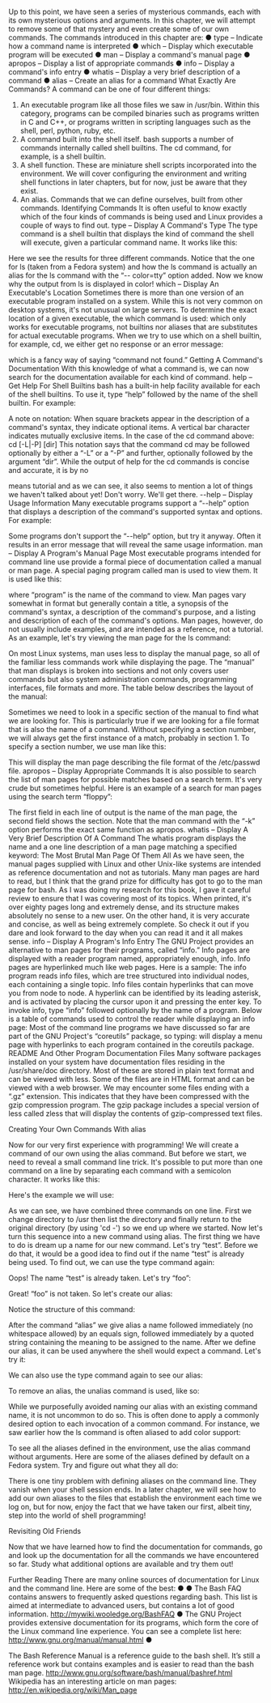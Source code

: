 Up to this point, we have seen a series of mysterious commands, each with its own
mysterious options and arguments. In this chapter, we will attempt to remove some of
that mystery and even create some of our own commands. The commands introduced in
this chapter are:
● type – Indicate how a command name is interpreted
● which – Display which executable program will be executed
● man – Display a command's manual page
● apropos – Display a list of appropriate commands
● info – Display a command's info entry
● whatis – Display a very brief description of a command
● alias – Create an alias for a command
What Exactly Are Commands?
A command can be one of four different things:
1. An executable program like all those files we saw in /usr/bin. Within this
category, programs can be compiled binaries such as programs written in C and
C++, or programs written in scripting languages such as the shell, perl, python,
ruby, etc.
2. A command built into the shell itself. bash supports a number of commands
internally called shell builtins. The cd command, for example, is a shell builtin.
3. A shell function. These are miniature shell scripts incorporated into the
environment. We will cover configuring the environment and writing shell
functions in later chapters, but for now, just be aware that they exist.
4. An alias. Commands that we can define ourselves, built from other commands.
Identifying Commands
It is often useful to know exactly which of the four kinds of commands is being used and
Linux provides a couple of ways to find out.
type – Display A Command's Type
The type command is a shell builtin that displays the kind of command the shell will
execute, given a particular command name. It works like this:


Here we see the results for three different commands. Notice that the one for ls (taken
from a Fedora system) and how the ls command is actually an alias for the ls command
with the “-- color=tty” option added. Now we know why the output from ls is displayed
in color!
which – Display An Executable's Location
Sometimes there is more than one version of an executable program installed on a
system. While this is not very common on desktop systems, it's not unusual on large
servers. To determine the exact location of a given executable, the which command is
used:
which only works for executable programs, not builtins nor aliases that are substitutes
for actual executable programs. When we try to use which on a shell builtin, for
example, cd, we either get no response or an error message:

which is a fancy way of saying “command not found.”
Getting A Command's Documentation
With this knowledge of what a command is, we can now search for the documentation
available for each kind of command.
help – Get Help For Shell Builtins
bash has a built-in help facility available for each of the shell builtins. To use it, type
“help” followed by the name of the shell builtin. For example:

A note on notation: When square brackets appear in the description of a command's
syntax, they indicate optional items. A vertical bar character indicates mutually exclusive
items. In the case of the cd command above:
cd [-L|-P] [dir]
This notation says that the command cd may be followed optionally by either a “-L” or a
“-P” and further, optionally followed by the argument “dir”.
While the output of help for the cd commands is concise and accurate, it is by no

means tutorial and as we can see, it also seems to mention a lot of things we haven't
talked about yet! Don't worry. We'll get there.
--help – Display Usage Information
Many executable programs support a “--help” option that displays a description of the
command's supported syntax and options. For example:

Some programs don't support the “--help” option, but try it anyway. Often it results in an
error message that will reveal the same usage information.
man – Display A Program's Manual Page
Most executable programs intended for command line use provide a formal piece of
documentation called a manual or man page. A special paging program called man is
used to view them. It is used like this:

where “program” is the name of the command to view.
Man pages vary somewhat in format but generally contain a title, a synopsis of the
command's syntax, a description of the command's purpose, and a listing and description
of each of the command's options. Man pages, however, do not usually include
examples, and are intended as a reference, not a tutorial. As an example, let's try viewing
the man page for the ls command:

On most Linux systems, man uses less to display the manual page, so all of the familiar
less commands work while displaying the page.
The “manual” that man displays is broken into sections and not only covers user
commands but also system administration commands, programming interfaces, file
formats and more. The table below describes the layout of the manual:

Sometimes we need to look in a specific section of the manual to find what we are
looking for. This is particularly true if we are looking for a file format that is also the
name of a command. Without specifying a section number, we will always get the first
instance of a match, probably in section 1. To specify a section number, we use man like
this:

This will display the man page describing the file format of the /etc/passwd file.
apropos – Display Appropriate Commands
It is also possible to search the list of man pages for possible matches based on a search
term. It's very crude but sometimes helpful. Here is an example of a search for man
pages using the search term “floppy”:

The first field in each line of output is the name of the man page, the second field shows
the section. Note that the man command with the “-k” option performs the exact same
function as apropos.
whatis – Display A Very Brief Description Of A Command
The whatis program displays the name and a one line description of a man page
matching a specified keyword:
The Most Brutal Man Page Of Them All
As we have seen, the manual pages supplied with Linux and other Unix-like
systems are intended as reference documentation and not as tutorials. Many man
pages are hard to read, but I think that the grand prize for difficulty has got to go
to the man page for bash. As I was doing my research for this book, I gave it
careful review to ensure that I was covering most of its topics. When printed, it's
over eighty pages long and extremely dense, and its structure makes absolutely no
sense to a new user.
On the other hand, it is very accurate and concise, as well as being extremely
complete. So check it out if you dare and look forward to the day when you can
read it and it all makes sense.
info – Display A Program's Info Entry
The GNU Project provides an alternative to man pages for their programs, called “info.”
Info pages are displayed with a reader program named, appropriately enough, info.
Info pages are hyperlinked much like web pages. Here is a sample:
The info program reads info files, which are tree structured into individual nodes, each
containing a single topic. Info files contain hyperlinks that can move you from node to
node. A hyperlink can be identified by its leading asterisk, and is activated by placing the
cursor upon it and pressing the enter key.
To invoke info, type “info” followed optionally by the name of a program. Below is a
table of commands used to control the reader while displaying an info page:
Most of the command line programs we have discussed so far are part of the GNU
Project's “coreutils” package, so typing:
will display a menu page with hyperlinks to each program contained in the coreutils
package.
README And Other Program Documentation Files
Many software packages installed on your system have documentation files residing in
the /usr/share/doc directory. Most of these are stored in plain text format and can
be viewed with less. Some of the files are in HTML format and can be viewed with a
web browser. We may encounter some files ending with a “.gz” extension. This
indicates that they have been compressed with the gzip compression program. The gzip
package includes a special version of less called zless that will display the contents
of gzip-compressed text files.

Creating Your Own Commands With alias

Now for our very first experience with programming! We will create a command of our
own using the alias command. But before we start, we need to reveal a small
command line trick. It's possible to put more than one command on a line by separating
each command with a semicolon character. It works like this:

Here's the example we will use:


As we can see, we have combined three commands on one line. First we change
directory to /usr then list the directory and finally return to the original directory (by
using 'cd -') so we end up where we started. Now let's turn this sequence into a new
command using alias. The first thing we have to do is dream up a name for our new
command. Let's try “test”. Before we do that, it would be a good idea to find out if the
name “test” is already being used. To find out, we can use the type command again:

Oops! The name “test” is already taken. Let's try “foo”:

Great! “foo” is not taken. So let's create our alias:


Notice the structure of this command:

After the command “alias” we give alias a name followed immediately (no whitespace
allowed) by an equals sign, followed immediately by a quoted string containing the
meaning to be assigned to the name. After we define our alias, it can be used anywhere
the shell would expect a command. Let's try it:


We can also use the type command again to see our alias:


To remove an alias, the unalias command is used, like so:


While we purposefully avoided naming our alias with an existing command name, it is
not uncommon to do so. This is often done to apply a commonly desired option to each
invocation of a common command. For instance, we saw earlier how the ls command is
often aliased to add color support:

To see all the aliases defined in the environment, use the alias command without
arguments. Here are some of the aliases defined by default on a Fedora system. Try and
figure out what they all do:


There is one tiny problem with defining aliases on the command line. They vanish when
your shell session ends. In a later chapter, we will see how to add our own aliases to the
files that establish the environment each time we log on, but for now, enjoy the fact that
we have taken our first, albeit tiny, step into the world of shell programming!

Revisiting Old Friends

Now that we have learned how to find the documentation for commands, go and look up
the documentation for all the commands we have encountered so far. Study what
additional options are available and try them out!

Further Reading
There are many online sources of documentation for Linux and the command line. Here
are some of the best:
● ● The Bash FAQ contains answers to frequently asked questions regarding bash.
       This list is aimed at intermediate to advanced users, but contains a lot of good
      information.
     http://mywiki.wooledge.org/BashFAQ
● The GNU Project provides extensive documentation for its programs, which form
   the core of the Linux command line experience. You can see a complete list here:
  http://www.gnu.org/manual/manual.html
● 

The Bash Reference Manual is a reference guide to the bash shell. It’s still a
 reference work but contains examples and is easier to read than the bash man
page.
http://www.gnu.org/software/bash/manual/bashref.html
Wikipedia has an interesting article on man pages:
http://en.wikipedia.org/wiki/Man_page


